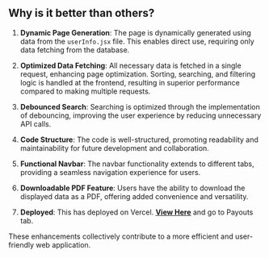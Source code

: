 ## Why is it better than others?

1. **Dynamic Page Generation**: The page is dynamically generated using data from the `userInfo.jsx` file. This enables direct use, requiring only data fetching from the database.

2. **Optimized Data Fetching**: All necessary data is fetched in a single request, enhancing page optimization. Sorting, searching, and filtering logic is handled at the frontend, resulting in superior performance compared to making multiple requests.

3. **Debounced Search**: Searching is optimized through the implementation of debouncing, improving the user experience by reducing unnecessary API calls.

4. **Code Structure**: The code is well-structured, promoting readability and maintainability for future development and collaboration.

5. **Functional Navbar**: The navbar functionality extends to different tabs, providing a seamless navigation experience for users.

6. **Downloadable PDF Feature**: Users have the ability to download the displayed data as a PDF, offering added convenience and versatility.

7. **Deployed**: This has deployed on Vercel. [<ins>**View Here**<ins>](https://dukaan-assignment-552rxwwnw-shoaib-31.vercel.app) and go to Payouts tab.

These enhancements collectively contribute to a more efficient and user-friendly web application.
